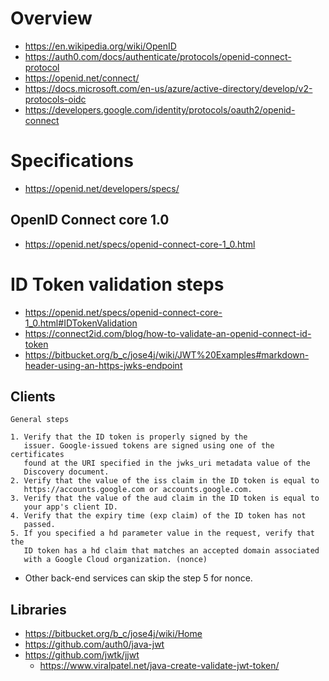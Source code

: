 # Overview

- https://en.wikipedia.org/wiki/OpenID
- https://auth0.com/docs/authenticate/protocols/openid-connect-protocol
- https://openid.net/connect/
- https://docs.microsoft.com/en-us/azure/active-directory/develop/v2-protocols-oidc
- https://developers.google.com/identity/protocols/oauth2/openid-connect

# Specifications

- https://openid.net/developers/specs/

## OpenID Connect core 1.0

- https://openid.net/specs/openid-connect-core-1_0.html

# ID Token validation steps

- https://openid.net/specs/openid-connect-core-1_0.html#IDTokenValidation
- https://connect2id.com/blog/how-to-validate-an-openid-connect-id-token
- https://bitbucket.org/b_c/jose4j/wiki/JWT%20Examples#markdown-header-using-an-https-jwks-endpoint

## Clients

```
General steps

1. Verify that the ID token is properly signed by the
   issuer. Google-issued tokens are signed using one of the certificates
   found at the URI specified in the jwks_uri metadata value of the
   Discovery document.
2. Verify that the value of the iss claim in the ID token is equal to
   https://accounts.google.com or accounts.google.com.
3. Verify that the value of the aud claim in the ID token is equal to
   your app's client ID.
4. Verify that the expiry time (exp claim) of the ID token has not
   passed.
5. If you specified a hd parameter value in the request, verify that the
   ID token has a hd claim that matches an accepted domain associated
   with a Google Cloud organization. (nonce)
```

- Other back-end services can skip the step 5 for nonce.

## Libraries

- https://bitbucket.org/b_c/jose4j/wiki/Home
- https://github.com/auth0/java-jwt
- https://github.com/jwtk/jjwt
    + https://www.viralpatel.net/java-create-validate-jwt-token/
